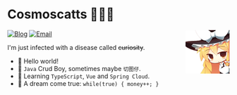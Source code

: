 # Cosmoscatts 🧑🏻‍💻 

<img align="right" src="https://github.com/cosmoscatts/cosmoscatts/blob/master/image.png" width="100">

[![Blog](https://img.shields.io/badge/Blog-0BA641?style=flat-square&logo=firefox-browser&logoColor=white)](https://cosmoscatts.ren)
[![Email](https://img.shields.io/badge/-Email-0B63A6?style=flat-square&logo=Gmail&logoColor=white)](mailto:2138889191@qq.com)

I'm just infected with a disease called ~~curiosity~~.

- 🤣 Hello world!
- 👾 `Java` Crud Boy, sometimes maybe `切图仔`.
- 🚀 Learning `TypeScript`, `Vue` and `Spring Cloud`.
- 🍔 A dream come true: `while(true) { money++; }`

